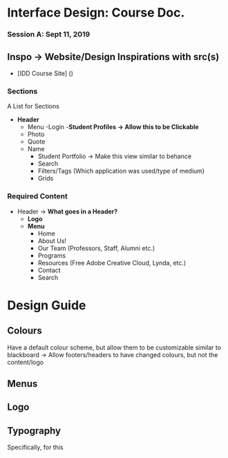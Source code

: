 # Interface Design: Course Doc.

### Session A: Sept 11, 2019
## Inspo -> Website/Design Inspirations with src(s)
- [IDD Course Site] ()
### Sections
A List for Sections 
- **Header**
  - Menu
  -Login
-**Student Profiles -> Allow this to be Clickable**
  - Photo 
  - Quote 
  - Name
     - Student Portfolio -> Make this view similar to behance
     - Search 
     - Filters/Tags (Which application was used/type of medium)
     - Grids
### Required Content 
- Header -> **What goes in a Header?**
    - **Logo** 
    - **Menu** 
      - Home
      - About Us!
      - Our Team (Professors, Staff, Alumni etc.)
      - Programs
      - Resources (Free Adobe Creative Cloud, Lynda, etc.)
      - Contact
      - Search 
# Design Guide
## Colours
 Have a default colour scheme, but allow them to be customizable similar to blackboard 
 -> Allow footers/headers to have changed colours, but not the content/logo

## Menus
## Logo
## Typography
Specifically, for this 

